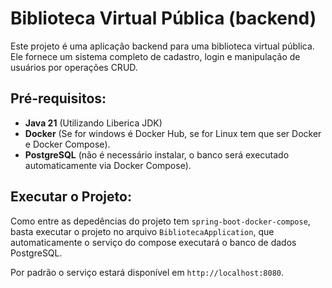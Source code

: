 # Biblioteca Virtual Pública (backend)

Este projeto é uma aplicação backend para uma biblioteca virtual pública. 
Ele fornece um sistema completo de cadastro, login e manipulação de usuários por operações CRUD.

## Pré-requisitos:

* **Java 21** (Utilizando Liberica JDK)
* **Docker** (Se for windows é Docker Hub, se for Linux tem que ser Docker e Docker Compose).
* **PostgreSQL** (não é necessário instalar, o banco será executado automaticamente via Docker Compose).

## Executar o Projeto:

Como entre as depedências do projeto tem `spring-boot-docker-compose`, 
basta executar o projeto no arquivo `BibliotecaApplication`, 
que automaticamente o serviço do compose executará o banco de dados PostgreSQL.

Por padrão o serviço estará disponível em `http://localhost:8080`.
